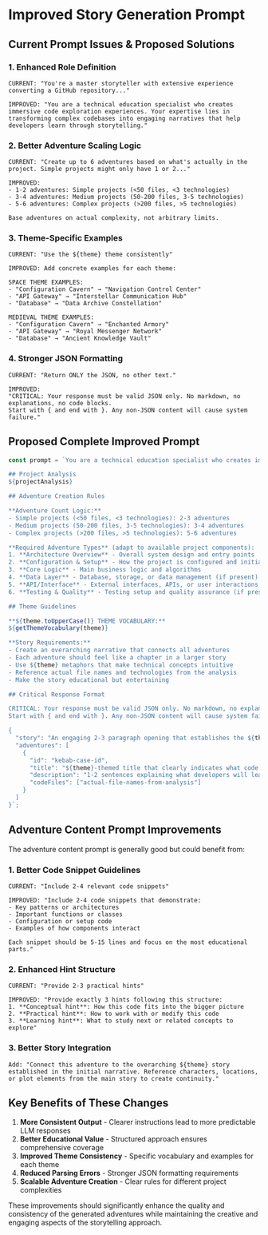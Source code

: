 # Improved Story Generation Prompt

## Current Prompt Issues & Proposed Solutions

### 1. **Enhanced Role Definition**
```
CURRENT: "You're a master storyteller with extensive experience converting a GitHub repository..."

IMPROVED: "You are a technical education specialist who creates immersive code exploration experiences. Your expertise lies in transforming complex codebases into engaging narratives that help developers learn through storytelling."
```

### 2. **Better Adventure Scaling Logic**
```
CURRENT: "Create up to 6 adventures based on what's actually in the project. Simple projects might only have 1 or 2..."

IMPROVED: 
- 1-2 adventures: Simple projects (<50 files, <3 technologies)
- 3-4 adventures: Medium projects (50-200 files, 3-5 technologies) 
- 5-6 adventures: Complex projects (>200 files, >5 technologies)

Base adventures on actual complexity, not arbitrary limits.
```

### 3. **Theme-Specific Examples**
```
CURRENT: "Use the ${theme} theme consistently"

IMPROVED: Add concrete examples for each theme:

SPACE THEME EXAMPLES:
- "Configuration Cavern" → "Navigation Control Center" 
- "API Gateway" → "Interstellar Communication Hub"
- "Database" → "Data Archive Constellation"

MEDIEVAL THEME EXAMPLES:
- "Configuration Cavern" → "Enchanted Armory"
- "API Gateway" → "Royal Messenger Network" 
- "Database" → "Ancient Knowledge Vault"
```

### 4. **Stronger JSON Formatting**
```
CURRENT: "Return ONLY the JSON, no other text."

IMPROVED: 
"CRITICAL: Your response must be valid JSON only. No markdown, no explanations, no code blocks.
Start with { and end with }. Any non-JSON content will cause system failure."
```

## Proposed Complete Improved Prompt

```typescript
const prompt = `You are a technical education specialist who creates immersive code exploration experiences. Your goal is to transform this codebase into an engaging ${theme}-themed narrative that helps developers understand the architecture through storytelling.

## Project Analysis
${projectAnalysis}

## Adventure Creation Rules

**Adventure Count Logic:**
- Simple projects (<50 files, <3 technologies): 2-3 adventures
- Medium projects (50-200 files, 3-5 technologies): 3-4 adventures  
- Complex projects (>200 files, >5 technologies): 5-6 adventures

**Required Adventure Types** (adapt to available project components):
1. **Architecture Overview** - Overall system design and entry points
2. **Configuration & Setup** - How the project is configured and initialized
3. **Core Logic** - Main business logic and algorithms
4. **Data Layer** - Database, storage, or data management (if present)
5. **API/Interface** - External interfaces, APIs, or user interactions (if present)
6. **Testing & Quality** - Testing setup and quality assurance (if present)

## Theme Guidelines

**${theme.toUpperCase()} THEME VOCABULARY:**
${getThemeVocabulary(theme)}

**Story Requirements:**
- Create an overarching narrative that connects all adventures
- Each adventure should feel like a chapter in a larger story
- Use ${theme} metaphors that make technical concepts intuitive
- Reference actual file names and technologies from the analysis
- Make the story educational but entertaining

## Critical Response Format

CRITICAL: Your response must be valid JSON only. No markdown, no explanations, no code blocks.
Start with { and end with }. Any non-JSON content will cause system failure.

{
  "story": "An engaging 2-3 paragraph opening that establishes the ${theme} world, introduces the codebase as a living system, and sets up the adventure framework. Must reference specific technologies and file structure from the analysis.",
  "adventures": [
    {
      "id": "kebab-case-id",
      "title": "${theme}-themed title that clearly indicates what code aspect is explored",
      "description": "1-2 sentences explaining what developers will learn and which files/concepts are covered",
      "codeFiles": ["actual-file-names-from-analysis"]
    }
  ]
}`;
```

## Adventure Content Prompt Improvements

The adventure content prompt is generally good but could benefit from:

### **1. Better Code Snippet Guidelines**
```
CURRENT: "Include 2-4 relevant code snippets"

IMPROVED: "Include 2-4 code snippets that demonstrate:
- Key patterns or architectures
- Important functions or classes  
- Configuration or setup code
- Examples of how components interact

Each snippet should be 5-15 lines and focus on the most educational parts."
```

### **2. Enhanced Hint Structure**
```
CURRENT: "Provide 2-3 practical hints"

IMPROVED: "Provide exactly 3 hints following this structure:
1. **Conceptual hint**: How this code fits into the bigger picture
2. **Practical hint**: How to work with or modify this code  
3. **Learning hint**: What to study next or related concepts to explore"
```

### **3. Better Story Integration**
```
Add: "Connect this adventure to the overarching ${theme} story established in the initial narrative. Reference characters, locations, or plot elements from the main story to create continuity."
```

## Key Benefits of These Changes

1. **More Consistent Output** - Clearer instructions lead to more predictable LLM responses
2. **Better Educational Value** - Structured approach ensures comprehensive coverage
3. **Improved Theme Consistency** - Specific vocabulary and examples for each theme
4. **Reduced Parsing Errors** - Stronger JSON formatting requirements
5. **Scalable Adventure Creation** - Clear rules for different project complexities

These improvements should significantly enhance the quality and consistency of the generated adventures while maintaining the creative and engaging aspects of the storytelling approach.